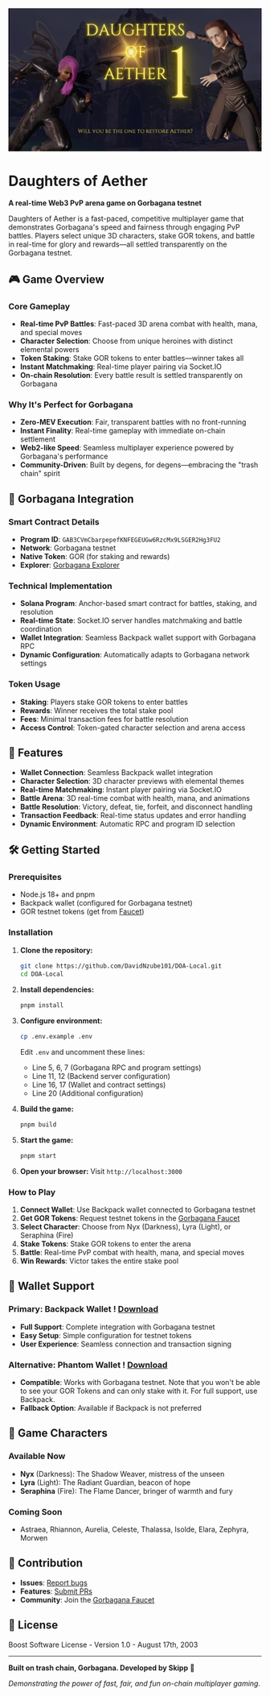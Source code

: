 <img src="assets/cover.png">

# Daughters of Aether

**A real-time Web3 PvP arena game on Gorbagana testnet**

Daughters of Aether is a fast-paced, competitive multiplayer game that demonstrates Gorbagana's speed and fairness through engaging PvP battles. Players select unique 3D characters, stake GOR tokens, and battle in real-time for glory and rewards—all settled transparently on the Gorbagana testnet.

## 🎮 Game Overview

### Core Gameplay
- **Real-time PvP Battles**: Fast-paced 3D arena combat with health, mana, and special moves
- **Character Selection**: Choose from unique heroines with distinct elemental powers
- **Token Staking**: Stake GOR tokens to enter battles—winner takes all
- **Instant Matchmaking**: Real-time player pairing via Socket.IO
- **On-chain Resolution**: Every battle result is settled transparently on Gorbagana

### Why It's Perfect for Gorbagana
- **Zero-MEV Execution**: Fair, transparent battles with no front-running
- **Instant Finality**: Real-time gameplay with immediate on-chain settlement
- **Web2-like Speed**: Seamless multiplayer experience powered by Gorbagana's performance
- **Community-Driven**: Built by degens, for degens—embracing the "trash chain" spirit

## 🚀 Gorbagana Integration

### Smart Contract Details
- **Program ID**: `GAB3CVmCbarpepefKNFEGEUGw6RzcMx9LSGER2Hg3FU2`
- **Network**: Gorbagana testnet
- **Native Token**: GOR (for staking and rewards)
- **Explorer**: [Gorbagana Explorer](https://explorer.gorbagana.wtf/)

### Technical Implementation
- **Solana Program**: Anchor-based smart contract for battles, staking, and resolution
- **Real-time State**: Socket.IO server handles matchmaking and battle coordination
- **Wallet Integration**: Seamless Backpack wallet support with Gorbagana RPC
- **Dynamic Configuration**: Automatically adapts to Gorbagana network settings

### Token Usage
- **Staking**: Players stake GOR tokens to enter battles
- **Rewards**: Winner receives the total stake pool
- **Fees**: Minimal transaction fees for battle resolution
- **Access Control**: Token-gated character selection and arena access

## 🎯 Features

- **Wallet Connection**: Seamless Backpack wallet integration
- **Character Selection**: 3D character previews with elemental themes
- **Real-time Matchmaking**: Instant player pairing via Socket.IO
- **Battle Arena**: 3D real-time combat with health, mana, and animations
- **Battle Resolution**: Victory, defeat, tie, forfeit, and disconnect handling
- **Transaction Feedback**: Real-time status updates and error handling
- **Dynamic Environment**: Automatic RPC and program ID selection

## 🛠️ Getting Started

### Prerequisites
- Node.js 18+ and pnpm
- Backpack wallet (configured for Gorbagana testnet)
- GOR testnet tokens (get from [Faucet](https://faucet.gorbagana.wtf))

### Installation

1. **Clone the repository:**
   ```bash
   git clone https://github.com/DavidNzube101/DOA-Local.git
   cd DOA-Local
   ```

2. **Install dependencies:**
   ```bash
   pnpm install
   ```

3. **Configure environment:**
   ```bash
   cp .env.example .env
   ```
   
   Edit `.env` and uncomment these lines:
   - Line 5, 6, 7 (Gorbagana RPC and program settings)
   - Line 11, 12 (Backend server configuration)
   - Line 16, 17 (Wallet and contract settings)
   - Line 20 (Additional configuration)

4. **Build the game:**
   ```bash
   pnpm build
   ```

5. **Start the game:**
   ```bash
   pnpm start
   ```

6. **Open your browser:**
   Visit `http://localhost:3000`

### How to Play

1. **Connect Wallet**: Use Backpack wallet connected to Gorbagana testnet
2. **Get GOR Tokens**: Request testnet tokens in the [Gorbagana Faucet](https:faucet.gorbagana.wtf)
3. **Select Character**: Choose from Nyx (Darkness), Lyra (Light), or Seraphina (Fire)
4. **Stake Tokens**: Stake GOR tokens to enter the arena
5. **Battle**: Real-time PvP combat with health, mana, and special moves
6. **Win Rewards**: Victor takes the entire stake pool

## 📱 Wallet Support

### Primary: Backpack Wallet ! [Download](https://backpack.app)
- **Full Support**: Complete integration with Gorbagana testnet
- **Easy Setup**: Simple configuration for testnet tokens
- **User Experience**: Seamless connection and transaction signing

### Alternative: Phantom Wallet ! [Download](https://phantom.com)
- **Compatible**: Works with Gorbagana testnet. Note that you won't be able to see your GOR Tokens and can only stake with it. For full support, use Backpack.
- **Fallback Option**: Available if Backpack is not preferred

## 🎨 Game Characters

### Available Now
- **Nyx** (Darkness): The Shadow Weaver, mistress of the unseen
- **Lyra** (Light): The Radiant Guardian, beacon of hope  
- **Seraphina** (Fire): The Flame Dancer, bringer of warmth and fury

### Coming Soon
- Astraea, Rhiannon, Aurelia, Celeste, Thalassa, Isolde, Elara, Zephyra, Morwen


## 🤝 Contribution

- **Issues**: [Report bugs](https://github.com/DavidNzube101/DOA-Local/issues)
- **Features**: [Submit PRs](https://github.com/DavidNzube101/DOA-Local/pulls)
- **Community**: Join the [Gorbagana Faucet](https:faucet.gorbagana.wtf)

## 📄 License

Boost Software License - Version 1.0 - August 17th, 2003

---

**Built on trash chain, Gorbagana. Developed by Skipp** 🚀

*Demonstrating the power of fast, fair, and fun on-chain multiplayer gaming.* 